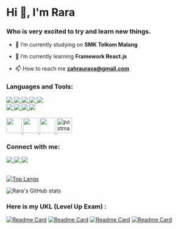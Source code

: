 <link rel="stylesheet" href="https://cdn.jsdelivr.net/gh/devicons/devicon@v2.14.0/devicon.min.css">

<h1 align="left">Hi 👋, I'm Rara</h1>
<h3 align="left">Who is very excited to try and learn new things.</h3>

- 🔭 I’m currently studying on **SMK Telkom Malang**

- 🌱 I’m currently learning **Framework React.js**

- 📫 How to reach me **zahraurava@gmail.com**


</p>

<h3 align="left">Languages and Tools:</h3>
<div class="row">
    <a href="https://www.java.com/en/">
        <img src="https://img.shields.io/badge/Java-ED8B00?style=for-the-badge&logo=java&logoColor=white">
    </a>
    <a href="https://developer.mozilla.org/en-US/docs/Web/HTML?retiredLocale=id">
        <img src="https://img.shields.io/badge/HTML-239120?style=for-the-badge&logo=html5&logoColor=white">
    </a>
    <a href="https://www.php.net/">
        <img src="https://img.shields.io/badge/PHP-777BB4?style=for-the-badge&logo=php&logoColor=white">
    </a>
    <a href="https://developer.mozilla.org/en-US/docs/Web/CSS?retiredLocale=id">
        <img src="https://img.shields.io/badge/CSS-239120?&style=for-the-badge&logo=css3&logoColor=white">
    </a>
    <a href="https://www.javascript.com/">
        <img src="https://img.shields.io/badge/JavaScript-F7DF1E?style=for-the-badge&logo=javascript&logoColor=black">
    </a>
</div>
<div>
    <a href="https://www.mysql.com/">
        <img src="https://img.shields.io/badge/MySQL-00000F?style=for-the-badge&logo=mysql&logoColor=white">
    </a>
    <a href="https://getbootstrap.com/">
        <img src="https://img.shields.io/badge/Bootstrap-563D7C?style=for-the-badge&logo=bootstrap&logoColor=white" >
    </a>
    <a href="https://nodejs.org/en/">
        <img src="https://img.shields.io/badge/Node.js-43853D?style=for-the-badge&logo=node.js&logoColor=white">
    </a>
    <a href="https://reactjs.org/">
        <img src = "https://img.shields.io/badge/React-20232A?style=for-the-badge&logo=react&logoColor=61DAFB">
    </a>
</div>
</br>
<div class="row">
    <a href="https://github.com/">
        <img src="https://cdn.jsdelivr.net/gh/devicons/devicon/icons/github/github-original.svg" width="40"/>
    </a>
    <a href="https://git-scm.com/">
        <img src="https://cdn.jsdelivr.net/gh/devicons/devicon/icons/git/git-original.svg" width="40"/>
    </a>
    <a href="https://code.visualstudio.com/">
        <img src="https://cdn.jsdelivr.net/gh/devicons/devicon/icons/vscode/vscode-original.svg" width="40"/> 
    </a>
    <a href="https://postman.com" target="_blank" rel="noreferrer"> 
        <img src="https://www.vectorlogo.zone/logos/getpostman/getpostman-icon.svg" alt="postman" width="40" height="40"/> 
    </a>
</div>

<h3 align="left">Connect with me:</h3>
<div>
    <a href="https://www.linkedin.com/in/zahraurava/">
        <img src="https://img.shields.io/badge/LinkedIn-0077B5?style=for-the-badge&logo=linkedin&logoColor=white">
    </a>
    <a href="https://instagram.com/zahraurava" target="blank">
    <img src="https://img.shields.io/badge/Instagram-E4405F?style=for-the-badge&logo=instagram&logoColor=white">
    </a>
      <a href="https://github.com/Rarazu">
        <img src="https://img.shields.io/badge/GitHub-100000?style=for-the-badge&logo=github&logoColor=white">
    </a>                                                                                                                                                                    
</div>

</br>

[![Top Langs](https://github-readme-stats.vercel.app/api/top-langs/?username=Rarazu&layout=compact&theme=vue-dark)](https://github.com/Rarazu)
                                                                                                             
![Rara's GitHub stats](https://github-readme-stats.vercel.app/api?username=Rarazu&theme=vue-dark&show_icons=true)
 
 
<h3 align="left">Here is my UKL (Level Up Exam) :</h3> 

<div class="row"></div>

[![Readme Card](https://github-readme-stats.vercel.app/api/pin/?username=Rarazu&repo=UKL-ProgDas&theme=vue-dark)](https://github.com/Rarazu/UKL-ProgDas)
[![Readme Card](https://github-readme-stats.vercel.app/api/pin/?username=Rarazu&repo=UKL-PBO&theme=vue-dark)](https://github.com/Rarazu/UKL-PBO)
[![Readme Card](https://github-readme-stats.vercel.app/api/pin/?username=Rarazu&repo=UKL-PHP_Laundry&theme=vue-dark)](https://github.com/Rarazu/UKL-PHP_Laundry)
[![Readme Card](https://github-readme-stats.vercel.app/api/pin/?username=Rarazu&repo=UKL-Frontend-RentCar&theme=vue-dark)](https://github.com/Rarazu/UKL-Frontend-RentCar)

